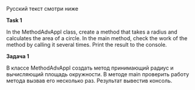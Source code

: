 Русский текст смотри ниже

**Task 1**

In the MethodAdvAppl class, create a method that takes a radius and calculates the area of a circle. In the main method, check the work of the method by calling it several times. Print the result to the console.


**Задача 1**

В классе MethodAdvAppl создать метод принимающий радиус и вычисляющий площадь окружности.
В методе main проверить работу метода вызвав его несколько раз. Результат вывестив консоль.